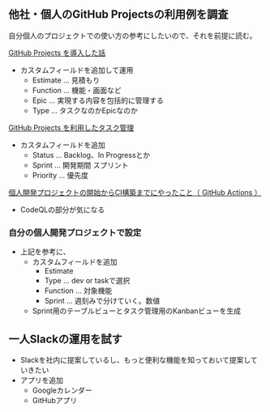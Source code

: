 ## 他社・個人のGitHub Projectsの利用例を調査
自分個人のプロジェクトでの使い方の参考にしたいので、それを前提に読む。

[GitHub Projects を導入した話](https://kakehashi-dev.hatenablog.com/entry/2023/02/28/090000)
- カスタムフィールドを追加して運用
	- Estimate ... 見積もり
	- Function ... 機能・画面など
	- Epic ... 実現する内容を包括的に管理する
	- Type ... タスクなのかEpicなのか

[GitHub Projects を利用したタスク管理](https://user-first.ikyu.co.jp/entry/2023/11/09/175121)
- カスタムフィールドを追加
	- Status ... Backlog、In Progressとか
	- Sprint ... 開発期間 スプリント
	- Priority ... 優先度

[個人開発プロジェクトの開始からCI構築までにやったこと（ GitHub Actions ）](https://peno022.hatenablog.com/entry/ci-settings-for-personal-project)
- CodeQLの部分が気になる

### 自分の個人開発プロジェクトで設定
- 上記を参考に、
	- カスタムフィールドを追加
		- Estimate
		- Type ... dev or taskで選択
		- Function ... 対象機能
		- Sprint ... 週刻みで分けていく。数値
	- Sprint用のテーブルビューとタスク管理用のKanbanビューを生成

## 一人Slackの運用を試す
- Slackを社内に提案しているし、もっと便利な機能を知っておいて提案していきたい
- アプリを追加
	- Googleカレンダー
	- GitHubアプリ